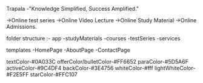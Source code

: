 Trapala -"Knowledge Simplified, Success Amplified."

->Online test series
->Online Video Lecture
->Online Study Material
->Online Admissions.


folder structure :-
  app
    -studyMaterials
    -courses
    -testSeries
    -services

 templates
    -HomePage
    -AboutPage
    -ContactPage


textColor-#0A033C
offerColor/bulletColor-#FF6652
paraColor-#5D5A6F
activeColor-#9C4DF4
backColor-#3E4756
whiteColor-#fff
lightWhiteColor-#F2E5FF
starColor-#FFC107

